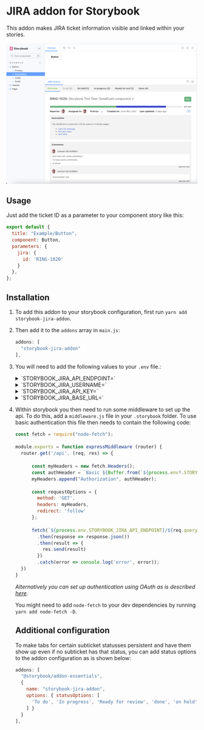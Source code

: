 # JIRA addon for Storybook

This addon makes JIRA ticket information visible and linked within your stories. 

![screenshot](docs/screenshot.png)

## Usage
Just add the ticket ID as a parameter to your component story like this:

```js
export default {
  title: "Example/Button",
  component: Button,
  parameters: {
    jira: {
      id: 'RING-1020'
    }
  },
};
```

## Installation
1.  To add this addon to your storybook configuration, first run `yarn add storybook-jira-addon`.
2.  Then add it to the `addons` array in `main.js`:
    ```js
    addons: [
      "storybook-jira-addon"
    ],
    ```
2.  You will need to add the following values to your `.env` file.:
    <details>
    <summary>`STORYBOOK_JIRA_API_ENDPOINT=`</summary> 
    This will be the API endpoint for obtaining ticket data from JIRA. This will be something like: `https://<company-name>.atlassian.net/rest/api/latest/issue`
    </details>
    <details>
    <summary>`STORYBOOK_JIRA_USERNAME=`</summary>
    This will be your username for logging in to JIRA. Most of the times it will just be your email address.
    </details>
    <details>
    <summary>`STORYBOOK_JIRA_API_KEY=`</summary>
    To use this addon, you will need to generate an API token for your JIRA account. This can be acquired [here](https://id.atlassian.com/manage-profile/security/api-tokens).
    </details>
    <details>
    <summary>`STORYBOOK_JIRA_BASE_URL=`</summary>
    This will be something like: `https://<company-name>.atlassian.net/browse`.
    </details>


3.  Within storybook you then need to run some middleware to set up the api. To do this, add a `middleware.js` file in your `.storybook` folder. To use basic authentication this file then needs to contain the following code:

    ```js
    const fetch = require("node-fetch");

    module.exports = function expressMiddleware (router) {
      router.get('/api', (req, res) => {

          const myHeaders = new fetch.Headers();
          const authHeader = `Basic ${Buffer.from(`${process.env?.STORYBOOK_JIRA_USERNAME}:${process.env?.STORYBOOK_JIRA_API_KEY}`).toString('base64')}`
          myHeaders.append("Authorization", authHeader);

          const requestOptions = {
            method: 'GET',
            headers: myHeaders,
            redirect: 'follow'
          };

          fetch(`${process.env.STORYBOOK_JIRA_API_ENDPOINT}/${req.query?.ticketId}`, requestOptions)
            .then(response => response.json())
            .then(result => {
              res.send(result)
            })
            .catch(error => console.log('error', error));
      })
    }
    ```
    *Alternatively you can set up authentication using OAuth as is described [here](https://developer.atlassian.com/cloud/jira/platform/rest/v3/intro/#authentication).*

    You might need to add `node-fetch` to your dev dependencies by running `yarn add node-fetch -D`.

    ## Additional configuration

    To make tabs for certain subticket statusses persistent and have them show up even if no subticket has that status, you can add status options to the addon configuration as is shown below:

    ```js
    addons: [
      "@storybook/addon-essentials",
      {
        name: "storybook-jira-addon",
        options: { statusOptions: [
          'To do', 'In progress', 'Ready for review', 'done', 'on hold'
        ] }
      }
    ],
    ```